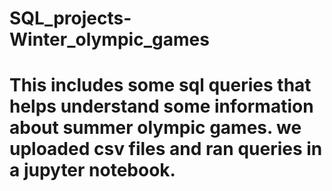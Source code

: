 # SQL_projects-Winter_olympic_games
# This includes some sql queries that helps understand some information about summer olympic games. we uploaded csv files and ran queries in a jupyter notebook.
